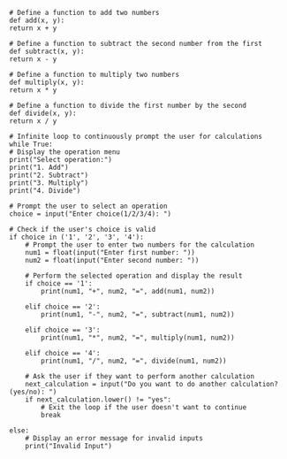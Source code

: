     # Define a function to add two numbers
    def add(x, y):
    return x + y

    # Define a function to subtract the second number from the first
    def subtract(x, y):
    return x - y

    # Define a function to multiply two numbers
    def multiply(x, y):
    return x * y

    # Define a function to divide the first number by the second
    def divide(x, y):
    return x / y

    # Infinite loop to continuously prompt the user for calculations
    while True:
    # Display the operation menu
    print("Select operation:")
    print("1. Add")
    print("2. Subtract")
    print("3. Multiply")
    print("4. Divide")

    # Prompt the user to select an operation
    choice = input("Enter choice(1/2/3/4): ")

    # Check if the user's choice is valid
    if choice in ('1', '2', '3', '4'):
        # Prompt the user to enter two numbers for the calculation
        num1 = float(input("Enter first number: "))
        num2 = float(input("Enter second number: "))

        # Perform the selected operation and display the result
        if choice == '1':
            print(num1, "+", num2, "=", add(num1, num2))

        elif choice == '2':
            print(num1, "-", num2, "=", subtract(num1, num2))

        elif choice == '3':
            print(num1, "*", num2, "=", multiply(num1, num2))

        elif choice == '4':
            print(num1, "/", num2, "=", divide(num1, num2))
        
        # Ask the user if they want to perform another calculation
        next_calculation = input("Do you want to do another calculation? (yes/no): ")
        if next_calculation.lower() != "yes":
            # Exit the loop if the user doesn't want to continue
            break
    
    else:
        # Display an error message for invalid inputs
        print("Invalid Input")
